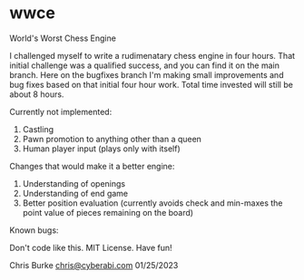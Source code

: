 # wwce
World's Worst Chess Engine

I challenged myself to write a rudimenatary chess engine in four hours. That initial challenge was a qualified success, and you can find it on the main branch. Here on the bugfixes branch I'm making small improvements and bug fixes based on that initial four hour work. Total time invested will still be about 8 hours.

Currently not implemented:
1) Castling
2) Pawn promotion to anything other than a queen
3) Human player input (plays only with itself)

Changes that would make it a better engine:
1) Understanding of openings
2) Understanding of end game
3) Better position evaluation (currently avoids check and min-maxes the point value of pieces remaining on the board)

Known bugs:

Don't code like this. MIT License. Have fun!

Chris Burke
chris@cyberabi.com
01/25/2023
